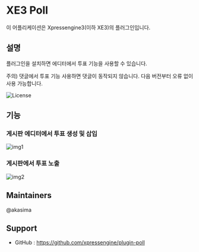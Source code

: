 # XE3 Poll
이 어플리케이션은 Xpressengine3(이하 XE3)의 플러그인입니다.

## 설명
플러그인을 설치하면 에디터에서 투표 기능을 사용할 수 있습니다.

주의) 댓글에서 투표 기능 사용하면 댓글이 동작되지 않습니다.
다음 버전부터 오류 없이 사용 가능합니다.

![License](http://img.shields.io/badge/license-GNU%20LGPL-brightgreen.svg)

## 기능
### 게시판 에디터에서 투표 생성 및 삽입
![img1](https://user-images.githubusercontent.com/5836237/77296749-950e8700-6d2b-11ea-9162-0313b006fc52.png)

### 게시판에서 투표 노출
![img2](https://user-images.githubusercontent.com/5836237/77296757-96d84a80-6d2b-11ea-9592-6dbca9827de6.png)

## Maintainers
@akasima

## Support
* GitHub : https://github.com/xpressengine/plugin-poll


